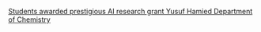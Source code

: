 [Students awarded prestigious AI research grant   Yusuf Hamied Department of Chemistry ](https://qi.tc/qi/110107)
